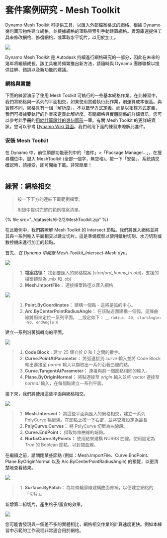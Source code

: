 # 套件案例研究 - Mesh Toolkit

Dynamo Mesh Toolkit 可提供工具，以匯入外部檔案格式的網格、根據 Dynamo 幾何圖形物件建立網格，並根據網格的頂點與索引手動建置網格。資源庫還提供工具來修改網格、修復網格，或萃取水平切片，以用於加工。

![](<../images/6-2/2/meshToolkitcasestudy01 (2).jpg>)

Dynamo Mesh Toolkit 是 Autodesk 持續進行網格研究的一部分，因此在未來的幾年將繼續成長。該工具箱將頻繁推出新方法，請隨時與 Dynamo 團隊聯繫以提供註解、錯誤以及新功能的建議。

### 網格與實體

下面的練習演示了使用 Mesh Toolkit 可執行的一些基本網格作業。在此練習中，我們將網格與一系列的平面相交，如果使用實體執行此作業，則運算成本很高。與實體不同，網格具有一組「解析度」，不以數學方式定義，而是以拓樸方式定義，我們可根據要執行的作業來定義此解析度。有關網格與實體關係的詳細資訊，您可以參考此手冊的[用於計算設計的幾何圖形](../../5\_essential\_nodes\_and\_concepts/5-2\_geometry-for-computational-design/)一章。有關 Mesh Toolkit 的更詳細資訊，您可以參考 [Dynamo Wiki 頁面](https://github.com/DynamoDS/Dynamo/wiki/Dynamo-Mesh-Toolkit)。我們利用下面的練習來瞭解此套件。

### 安裝 Mesh Toolkit

在 Dynamo 中，前往頂部功能表列中的「套件」>「Package Manager...」。在搜尋欄位中，鍵入 MeshToolkit (全部一個字，無空格)。按一下「安裝」，系統請您確認時，請接受，即可開始下載。非常簡單！

<figure><img src="../../.gitbook/assets/install-mesh-toolkit.png" alt=""><figcaption></figcaption></figure>

## 練習：網格相交

> 按一下下方的連結下載範例檔案。
>
> 附錄中提供完整的範例檔案清單。

{% file src="../datasets/6-2/2/MeshToolkit.zip" %}

在此範例中，我們將瞭解 Mesh Toolkit 的 Intersect 節點。我們將匯入網格並將其與一系列輸入平面相交以建立切片。這是準備模型以使用鐳射切割、水刀切割或數控機床進行加工的起點。

首先，_在 Dynamo 中開啟 Mesh-Toolkit_Intersect-Mesh.dyn_。

![](../images/6-2/2/meshToolkitcasestudy-exercise01.jpg)

> 1. **檔案路徑：** 找到要匯入的網格檔案 (_stanford_bunny_tri.obj_)。支援的檔案類型為 .mix 和 .obj
> 2. **Mesh.ImportFile：** 連接檔案路徑以匯入網格

![](../images/6-2/2/meshToolkitcasestudy-exercise02.jpg)

> 1. **Point.ByCoordinates：** 建構一個點 - 這將是弧的中心。
> 2. **Arc.ByCenterPointRadiusAngle：** 在該點週圍建構一個弧。這條曲線將用來定位一系列平面。 __設定如下： __ `radius: 40, startAngle: -90, endAngle:0`

建立一系列沿著弧轉向的平面。

![](../images/6-2/2/meshToolkitcasestudy-exercise03.jpg)

> 1. **Code Block**：建立 25 個介於 0 和 1 之間的數字。
> 2. **Curve.PointAtParameter：** 將弧連接到 _curve_ 輸入並將 Code Block 輸出連接至 _param_ 輸入以擷取出一系列沿著曲線的點。
> 3. **Curve.TangentAtParameter：** 連接與前一個節點相同的輸入。
> 4. **Plane.ByOriginNormal：** 將點連接至 _origin_ 輸入並將 vector 連接至 _normal_ 輸入，在每個點建立一系列平面。

接下來，我們將使用這些平面與網格相交。

![](../images/6-2/2/meshToolkitcasestudy-exercise04.jpg)

> 1. **Mesh.Intersect：** 將這些平面與匯入的網格相交，建立一系列 PolyCurve 輪廓線。在節點上按一下右鍵，並將交織設定為最長
> 2. **PolyCurve.Curves：** 將 PolyCurve 切斷為曲線段。
> 3. **Curve.EndPoint：** 擷取每條曲線的端點。
> 4. **NurbsCurve.ByPoints：** 使用點來建構 NURBS 曲線。使用設定為 _True_ 的 Boolean 節點，以封閉曲線。

在繼續之前，請關閉某些節點 (例如：Mesh.ImportFile、Curve.EndPoint、Plane.ByOriginNormal 以及 Arc.ByCenterPointRadiusAngle) 的預覽，以更清楚地查看結果。

![](../images/6-2/2/meshToolkitcasestudy-exercise05.jpg)

> 1. **Surface.ByPatch：** 為每條輪廓線建構曲面修補，以便建立網格的「切片」。

新增第二組切片，產生格子/蛋盒的效果。

![](../images/6-2/2/meshToolkitcasestudy-exercise06.jpg)

您可能會發現與一個差不多的實體相比，網格相交作業的計算速度更快。例如本練習中示範的工作流程非常適合用於網格。
